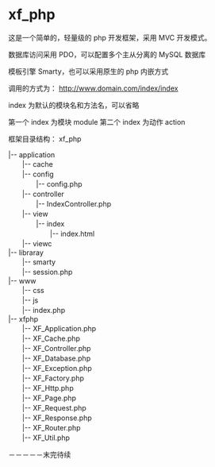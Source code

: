 xf_php
======
这是一个简单的，轻量级的 php 开发框架，采用 MVC 开发模式。

数据库访问采用 PDO，可以配置多个主从分离的 MySQL 数据库

模板引擎 Smarty，也可以采用原生的 php 内嵌方式

调用的方式为： http://www.domain.com/index/index

index 为默认的模块名和方法名，可以省略

第一个 index 为模块 module 第二个 index 为动作 action

框架目录结构： xf_php

|-- application<br>
　　|-- cache <br>
　　|-- config<br>
　　　　|-- config.php<br>
　　|-- controller<br>
　　　　|-- IndexController.php<br>
　　|-- view<br>
　　　　|-- index<br>
　　　　　　|-- index.html<br>
　　|-- viewc<br>
|-- libraray<br>
　　|-- smarty <br>
　　|-- session.php<br>
|-- www<br>
　　|-- css <br>
　　|-- js <br>
　　|-- index.php<br>
|-- xfphp<br>
　　|-- XF_Application.php <br>
　　|-- XF_Cache.php <br>
　　|-- XF_Controller.php <br>
　　|-- XF_Database.php <br>
　　|-- XF_Exception.php <br>
　　|-- XF_Factory.php <br>
　　|-- XF_Http.php <br>
　　|-- XF_Page.php <br>
　　|-- XF_Request.php <br>
　　|-- XF_Response.php <br>
　　|-- XF_Router.php <br>
　　|-- XF_Util.php<br>


－－－－－末完待续
